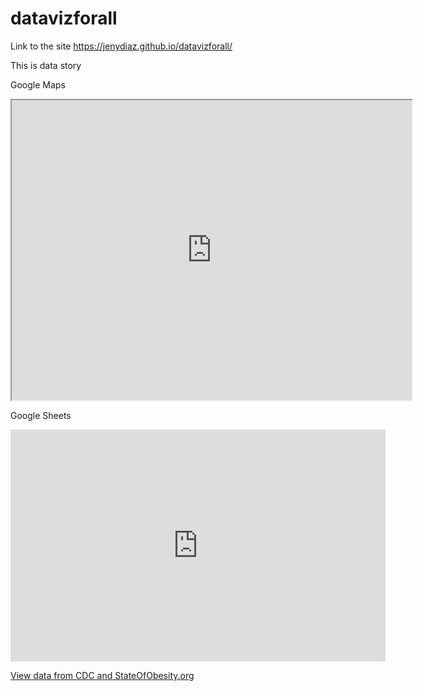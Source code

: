# datavizforall
Link to the site
https://jenydiaz.github.io/datavizforall/

This is data story

Google Maps
<iframe src="https://www.google.com/maps/d/u/0/embed?mid=1LAT2M302vavQRiHzCEkpH2qPoxTXyqnF" width="640" height="480"></iframe>

Google Sheets
<iframe width="600" height="371" seamless frameborder="0" scrolling="no" src="https://docs.google.com/spreadsheets/d/e/2PACX-1vQFsnhiejE48Uoiy-hiKi-MGDw6WWOG7etsaRcGpZlg6utcZUyp4Ny27Ef6X84J9IjkMUSgl6xQrrxF/pubchart?oid=420722846&amp;format=interactive"></iframe>

<a href ="https://docs.google.com/spreadsheets/d/1ltA9siijVSDkTE3fzB3UaWHO7dotBIrGH4R9wI_Qyqw/edit#gid=1017658845">View data from CDC and StateOfObesity.org</a>
